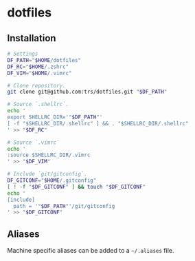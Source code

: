 # dotfiles

## Installation

```bash
# Settings
DF_PATH="$HOME/dotfiles"
DF_RC="$HOME/.zshrc"
DF_VIM="$HOME/.vimrc"

# Clone repository.
git clone git@github.com:trs/dotfiles.git "$DF_PATH"

# Source `.shellrc`.
echo '
export SHELLRC_DIR='"$DF_PATH"'
[ -f "$SHELLRC_DIR/.shellrc" ] && . "$SHELLRC_DIR/.shellrc"
' >> "$DF_RC"

# Source `.vimrc`
echo '
:source $SHELLRC_DIR/.vimrc
' >> "$DF_VIM"

# Include `git/gitconfig`.
DF_GITCONF="$HOME/.gitconfig"
[ ! -f "$DF_GITCONF" ] && touch "$DF_GITCONF"
echo '
[include]
  path = '"$DF_PATH"'/git/gitconfig
' >> "$DF_GITCONF"
```

## Aliases

Machine specific aliases can be added to a `~/.aliases` file.

